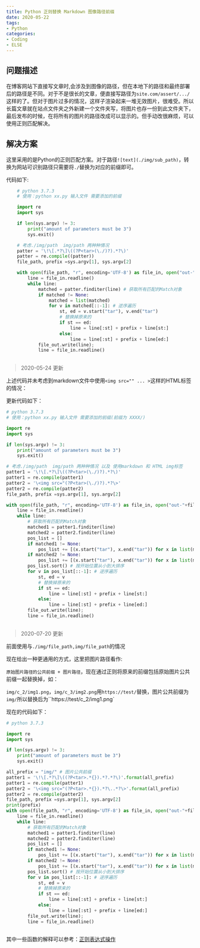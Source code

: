 ```yaml
---
title: Python 正则替换 Markdown 图像路径前缀
date: 2020-05-22
tags:
- Python
categories:
- Coding
- ELSE
---
```


## 问题描述

在博客网站下直接写文章时,会涉及到图像的路径，但在本地下的路径和最终部署后的路径是不同。对于不是很长的文章，便直接写路径为`site.com/assert/.../`这样的了。但对于图片过多的情况，这样子渲染起来一堆无效图片，很难受。所以长篇文章就在站点文件夹之外新建一个文件夹写，将图片也存一份到此文件夹下，最后发布的时候，在将所有的图片的路径改成可以显示的。但手动改很麻烦，可以使用正则匹配解决。

<!-- more -->

## 解决方案

这里采用的是Python的正则匹配方案。对于路径`![text](./img/sub_path)`，转换为网站可识别路径只需要将`./`替换为对应的前缀即可。

代码如下:

```python
    # python 3.7.3
    # 使用：python xx.py 输入文件 需要添加的前缀

    import re
    import sys

    if len(sys.argv) != 3:
        print("amount of parameters must be 3")
        sys.exit()

    # 考虑./img/path  img/path 两种种情况
    patter = '\!\[.*?\]\((?P<tar>(\./)?).*?\)'
    patter = re.compile((patter))
    file_path, prefix =sys.argv[1], sys.argv[2]

    with open(file_path, "r", encoding='UTF-8') as file_in, open("out-"+file_path, "w", encoding='UTF-8') as file_out:
        line = file_in.readline()
        while line:
            matched = patter.finditer(line) # 获取所有匹配的Match对象
            if matched != None:
                matched = list(matched)
                for v in matched[::-1]: # 逆序遍历
                    st, ed = v.start("tar"), v.end("tar")
                    # 替换掉原来的
                    if st == ed:
                        line = line[:st] + prefix + line[st:]
                    else:
                        line = line[:st] + prefix + line[ed:]
            file_out.write(line);
            line = file_in.readline()
    
```

> 2020-05-24 更新

上述代码并未考虑到markdown文件中使用`<img src="" ... >`这样的HTML标签的情况：

更新代码如下：

```python
# python 3.7.3
# 使用：python xx.py 输入文件 需要添加的前缀(前缀为 XXXX/)

import re
import sys

if len(sys.argv) != 3:
    print("amount of parameters must be 3")
    sys.exit()

# 考虑./img/path  img/path 两种种情况 以及 使用markdown 和 HTML img标签
patter1 = '\!\[.*?\]\((?P<tar>(\./)?).*?\)'
patter1 = re.compile(patter1)
patter2 = '\<img src="(?P<tar>(\./)?).*?\>'
patter2 = re.compile(patter2)
file_path, prefix =sys.argv[1], sys.argv[2]

with open(file_path, "r", encoding='UTF-8') as file_in, open("out-"+file_path, "w", encoding='UTF-8') as file_out:
    line = file_in.readline()
    while line:
        # 获取所有匹配的Match对象
        matched1 = patter1.finditer(line)
        matched2 = patter2.finditer(line)
        pos_list = []
        if matched1 != None:
            pos_list += [(x.start("tar"), x.end("tar")) for x in list(matched1)]
        if matched2 != None:
            pos_list += [(x.start("tar"), x.end("tar")) for x in list(matched2)]
        pos_list.sort() # 按开始位置从小到大排序
        for v in pos_list[::-1]: # 逆序遍历
            st, ed = v
            # 替换掉原来的
            if st == ed:
                line = line[:st] + prefix + line[st:]
            else:
                line = line[:st] + prefix + line[ed:]
        file_out.write(line);
        line = file_in.readline()
    
```

> 2020-07-20 更新

前面使用与`./img/file_path,img/file_path`的情况

现在给出一种更通用的方式，这里把图片路径看作:

`原始图片路径的公共前缀 + 图片路径`，现在通过正则将原来的前缀包括原始图片公共前缀一起替换掉，如：

`img/c_2/img1.png`，`img/c_3/img2.png`用`https://test/`替换，图片公共前缀为`img/`所以替换后为``https://test/c_2/img1.png`

现在的代码如下：

```python
# python 3.7.3

import re
import sys

if len(sys.argv) != 3:
    print("amount of parameters must be 3")
    sys.exit()

all_prefix = "img/" # 图片公共前缀
patter1 = '\!\[.*?\]\((?P<tar>.*{}).*?.*?\)'.format(all_prefix)
patter1 = re.compile(patter1)
patter2 = '\<img src="(?P<tar>.*{}).*?\..*?\>'.format(all_prefix)
patter2 = re.compile(patter2)
file_path, prefix =sys.argv[1], sys.argv[2]
print(prefix)
with open(file_path, "r", encoding='UTF-8') as file_in, open("out-"+file_path, "w", encoding='UTF-8') as file_out:
    line = file_in.readline()
    while line:
        # 获取所有匹配的Match对象
        matched1 = patter1.finditer(line)
        matched2 = patter2.finditer(line)
        pos_list = []
        if matched1 != None:
            pos_list += [(x.start("tar"), x.end("tar")) for x in list(matched1)]
        if matched2 != None:
            pos_list += [(x.start("tar"), x.end("tar")) for x in list(matched2)]
        pos_list.sort() # 按开始位置从小到大排序
        for v in pos_list[::-1]: # 逆序遍历
            st, ed = v
            # 替换掉原来的
            if st == ed:
                line = line[:st] + prefix + line[st:]
            else:
                line = line[:st] + prefix + line[ed:]
        file_out.write(line);
        line = file_in.readline()
    
```

其中一些函数的解释可以参考：[正则表达式操作](https://docs.python.org/zh-cn/3/library/re.html)